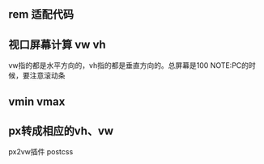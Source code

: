 ## rem 适配代码
<script>
    var html = document.documentElement;
    var widths = html.clientWidth;
    var num = 10;
    html.style.fontSize = widths / num + 'px';
</script>

## 视口屏幕计算 vw vh
vw指的都是水平方向的，vh指的都是垂直方向的。总屏幕是100
NOTE:PC的时候，要注意滚动条

## vmin vmax

## px转成相应的vh、vw
px2vw插件
postcss

